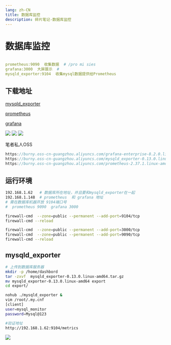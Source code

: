 ```yaml
---
lang: zh-CN
title: 数据库监控
description: 碎片笔记-数据库监控
---
```

# 数据库监控



```yaml

prometheus:9090  收集数据  # /pro mi sies
grafana:3000  大屏展示  #
mysqld_exporter:9104  收集mysql数据提供给Prometheus

```



## 下载地址

[mysqld_exporter](https://github.com/prometheus/mysqld_exporter/releases)

[prometheus](https://prometheus.io/download/)

[grafana](https://repo.huaweicloud.com/grafana/8.2.0/)

![](/images/debris/dashbord/001.png)
![](/images/debris/dashbord/017.png)
![](/images/debris/dashbord/018.png)

笔者私人OSS

```java
https://burny.oss-cn-guangzhou.aliyuncs.com/grafana-enterprise-8.2.0.linux-amd64%20%281%29.tar.gz
https://burny.oss-cn-guangzhou.aliyuncs.com/mysqld_exporter-0.13.0.linux-amd64%20%281%29.tar.gz
https://burny.oss-cn-guangzhou.aliyuncs.com/prometheus-2.37.1.linux-amd64.tar.gz

```



## 运行环境

```sh
192.168.1.62   # 数据库所在地址，并且要和mysqld_exporter在一起
192.168.1.148  # prometheus  和 grafana 地址
# 需在数据库机器开放 9104端口号
#  prometheus 9090  grafana 3000

firewall-cmd  --zone=public --permanent --add-port=9104/tcp
firewall-cmd --reload

firewall-cmd  --zone=public --permanent --add-port=3000/tcp
firewall-cmd  --zone=public --permanent --add-port=9090/tcp
firewall-cmd --reload


```



## mysqld_exporter

```sh
# 上传到数据库服务器
mkdir -p /home/dashbord
tar -zxvf  mysqld_exporter-0.13.0.linux-amd64.tar.gz 
mv mysqld_exporter-0.13.0.linux-amd64 export
cd export/

nohub ./mysqld_exporter &
vim /root/.my.cnf
[client]
user=mysql_monitor
password=Mysql@123

#验证地址
http://192.168.1.62:9104/metrics

```

![](/images/debris/dashbord/019.png)